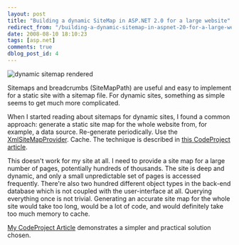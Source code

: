 ```yaml
---
layout: post
title: "Building a dynamic SiteMap in ASP.NET 2.0 for a large website"
redirect_from: "/building-a-dynamic-sitemap-in-aspnet-20-for-a-large-website/"
date: 2008-08-10 18:10:23
tags: [asp.net]
comments: true
dblog_post_id: 4
---
```

![dynamic sitemap rendered](https://www.codeproject.com/KB/aspnet/dynamicsitemap/dynamicsitemap.jpg)

Sitemaps and breadcrumbs (SiteMapPath) are useful and easy to implement for a static site with a sitemap file. For dynamic sites, something as simple seems to get much more complicated.

When I started reading about sitemaps for dynamic sites, I found a common approach: generate a static site map for the whole website from, for example, a data source. Re-generate periodically. Use the [XmlSiteMapProvider](https://learn.microsoft.com/en-us/dotnet/api/system.web.xmlsitemapprovider). Cache. The technique is described in [this CodeProject article](https://www.codeproject.com/Articles/16860/Building-a-dynamic-SiteMap-in-ASP-NET-for-a-la).

This doesn't work for my site at all. I need to provide a site map for a large number of pages, potentially hundreds of thousands. The site is deep and dynamic, and only a small unpredictable set of pages is accessed frequently. There're also two hundred different object types in the back-end database which is not coupled with the user-interface at all. Querying everything once is not trivial. Generating an accurate site map for the whole site would take too long, would be a lot of code, and would definitely take too much memory to cache.

[My CodeProject Article](https://www.codeproject.com/KB/aspnet/dynamicsitemap.aspx) demonstrates a simpler and practical solution chosen.

